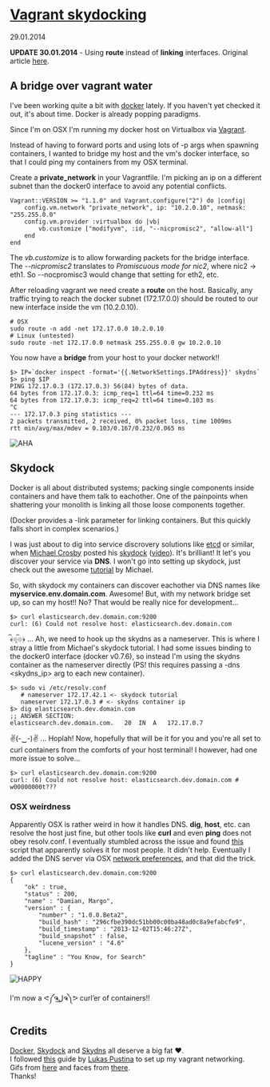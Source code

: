 # [Vagrant skydocking](/wwc/vagrant_skydocking.html)
<div class="date">29.01.2014</div>

**UPDATE 30.01.2014** - Using **route** instead of **linking** interfaces. Original article [here](/wwc/vagrant_skydocking_link.html).

## A bridge over vagrant water

I've been working quite a bit with [docker](http://docker.io) lately. If you haven't yet checked it out, it's about time. Docker is already popping paradigms.

Since I'm on OSX I'm running my docker host on Virtualbox via [Vagrant](http://www.vagrantup.com/).

Instead of having to forward ports and using lots of -p args when spawning containers, I wanted to bridge my host and the vm's docker interface, so that I could ping my containers from my OSX terminal.

Create a **private_network** in your Vagrantfile. I'm picking an ip on a different subnet than the docker0 interface to avoid any potential conflicts.

	Vagrant::VERSION >= "1.1.0" and Vagrant.configure("2") do |config|
		config.vm.network "private_network", ip: "10.2.0.10", netmask: "255.255.0.0"
		config.vm.provider :virtualbox do |vb|
			vb.customize ["modifyvm", :id, "--nicpromisc2", "allow-all"]
		end
	end

The *vb.customize* is to allow forwarding packets for the bridge interface. The *--nicpromisc2* translates to *Promiscuous mode for nic2*, where nic2 -> eth1. So --nocpromisc3 would change that setting for eth2, etc.

After reloading vagrant we need create a **route** on the host. Basically, any traffic trying to reach the docker subnet (172.17.0.0) should be routed to our new interface inside the vm (10.2.0.10).

	# OSX
	sudo route -n add -net 172.17.0.0 10.2.0.10
	# Linux (untested)
	sudo route -net 172.17.0.0 netmask 255.255.0.0 gw 10.2.0.10
	
You now have a **bridge** from your host to your docker network!!

	$> IP=`docker inspect -format='{{.NetworkSettings.IPAddress}}' skydns`
	$> ping $IP
	PING 172.17.0.3 (172.17.0.3) 56(84) bytes of data.
	64 bytes from 172.17.0.3: icmp_req=1 ttl=64 time=0.232 ms
	64 bytes from 172.17.0.3: icmp_req=2 ttl=64 time=0.103 ms
	^C
	--- 172.17.0.3 ping statistics ---
	2 packets transmitted, 2 received, 0% packet loss, time 1009ms
	rtt min/avg/max/mdev = 0.103/0.167/0.232/0.065 ms

![AHA](https://raw2.github.com/jglovier/gifs/gh-pages/aha/aha.gif)

## Skydock

Docker is all about distributed systems; packing single components inside containers and have them talk to eachother. One of the painpoints when shattering your monolith is linking all those loose components together.

(Docker provides a -link parameter for linking containers. But this quickly falls short in complex scenarios.)

I was just about to dig into service discrovery solutions like [etcd](https://github.com/coreos/etcd) or similar, when [Michael Crosby](http://crosbymichael.com/) posted his [skydock](https://github.com/crosbymichael/skydock) ([video](https://www.youtube.com/watch?v=Nw42q1ofrV0)). It's brilliant! It let's you discover your service via **DNS**. I won't go into setting up skydock, just check out the awesome [tutorial](https://github.com/crosbymichael/skydock) by Michael.

So, with skydock my containers can discover eachother via DNS names like **myservice.env.domain.com**. Awesome! But, with my network bridge set up, so can my host!! No? That would be really nice for development...

	$> curl elasticsearch.dev.domain.com:9200
	curl: (6) Could not resolve host: elasticsearch.dev.domain.com

﴾͡๏̯͡๏﴿ ... Ah, we need to hook up the skydns as a nameserver. This is where I stray a little from Michael's skydock tutorial. I had some issues binding to the docker0 interface (docker v0.7.6), so instead I'm using the skydns container as the nameserver directly (PS! this requires passing a -dns <skydns_ip> arg to each new container).

	$> sudo vi /etc/resolv.conf
	   # nameserver 172.17.42.1 <- skydock tutorial
	   nameserver 172.17.0.3 # <- skydns container ip
	$> dig elasticsearch.dev.domain.com
	;; ANSWER SECTION:
	elasticsearch.dev.domain.com.	20	IN	A	172.17.0.7

✌(-‿-)✌ ... Hoplah! Now, hopefully that will be it for you and you're all set to curl containers from the comforts of your host terminal! I however, had one more issue to solve...

	$> curl elasticsearch.dev.domain.com:9200
	curl: (6) Could not resolve host: elasticsearch.dev.domain.com # w00000000t???

### OSX weirdness

Apparently OSX is rather weird in how it handles DNS. **dig**, **host**, etc. can resolve the host just fine, but other tools like **curl** and even **ping** does not obey resolv.conf. I eventually stumbled across the issue and found [this](https://github.com/michthom/AlwaysAppendSearchDomains) script that apparently solves it for most people. It didn't help. Eventually I added the DNS server via OSX [network preferences](http://support.apple.com/kb/PH14159), and that did the trick.

	$> curl elasticsearch.dev.domain.com:9200
	{
  		"ok" : true,
  		"status" : 200,
  		"name" : "Damian, Margo",
  		"version" : {
    		"number" : "1.0.0.Beta2",
    		"build_hash" : "296cfbe390dc51bb00c00ba48ad0c8a9efabcfe9",
    		"build_timestamp" : "2013-12-02T15:46:27Z",
    		"build_snapshot" : false,
    		"lucene_version" : "4.6"
  		},
  		"tagline" : "You Know, for Search"
	}

![HAPPY](http://i0.kym-cdn.com/profiles/icons/big/000/055/347/1313845263510.gif)

I'm now a ᕙ༼ຈل͜ຈ༽ᕗ curl’er of containers!!

## Credits

[Docker](http://docker.io), [Skydock](https://github.com/crosbymichael/skydock) and [Skydns](https://github.com/skynetservices/skydns) all deserve a big fat ♥.  
I followed [this](https://blog.codecentric.de/en/2014/01/docker-networking-made-simple-3-ways-connect-lxc-containers/) guide by [Lukas Pustina](https://twitter.com/drivebytesting) to set up my vagrant networking.  
Gifs from [here](https://github.com/jglovier/gifs) and faces from [there](https://github.com/maxogden/cool-ascii-faces).  
Thanks!